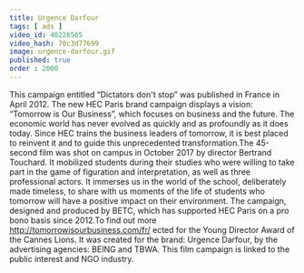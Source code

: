 ```yaml
---
title: Urgence Darfour
tags: [ ads ]
video_id: 40226565
video_hash: 70c3d77699
image: urgence-darfour.gif
published: true
order : 2000
---
```


This campaign entitled “Dictators don't stop” was published in France in April 2012. 
The new HEC Paris brand campaign displays a vision: “Tomorrow is Our Business”, which focuses on 
business and the future. The economic world has never evolved as quickly and as profoundly as it does
today. Since HEC trains the business leaders of tomorrow, it is best placed to reinvent it and to 
guide this unprecedented transformation.The 45-second film was shot on campus in October 2017 by 
director Bertrand Touchard. It mobilized students during their studies who were willing to take part
in the game of figuration and interpretation, as well as three professional actors. 
It immerses us in the world of the school, deliberately made timeless, to share with us moments 
of the life of students who tomorrow will have a positive impact on their environment.
The campaign, designed and produced by BETC, which has supported HEC Paris on a pro bono basis 
since 2012.To find out more http://tomorrowisourbusiness.com/fr/
ected for the Young Director Award of the Cannes Lions. 
It was created for the brand: Urgence Darfour, by the advertising agencies: BEING and TBWA. 
This film campaign is linked to the public interest and NGO industry.
